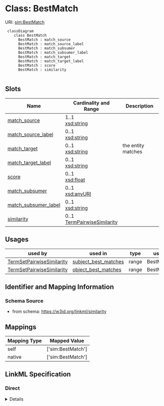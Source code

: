 # Class: BestMatch




URI: [sim:BestMatch](https://w3id.org/linkml/similarity/BestMatch)




```{mermaid}
 classDiagram
    class BestMatch
      BestMatch : match_source
      BestMatch : match_source_label
      BestMatch : match_subsumer
      BestMatch : match_subsumer_label
      BestMatch : match_target
      BestMatch : match_target_label
      BestMatch : score
      BestMatch : similarity
      
```




<!-- no inheritance hierarchy -->


## Slots

| Name | Cardinality and Range  | Description  |
| ---  | ---  | --- |
| [match_source](match_source.md) | 1..1 <br/> [xsd:string](http://www.w3.org/2001/XMLSchema#string)  |   |
| [match_source_label](match_source_label.md) | 0..1 <br/> [xsd:string](http://www.w3.org/2001/XMLSchema#string)  |   |
| [match_target](match_target.md) | 0..1 <br/> [xsd:string](http://www.w3.org/2001/XMLSchema#string)  | the entity matches  |
| [match_target_label](match_target_label.md) | 0..1 <br/> [xsd:string](http://www.w3.org/2001/XMLSchema#string)  |   |
| [score](score.md) | 0..1 <br/> [xsd:float](http://www.w3.org/2001/XMLSchema#float)  |   |
| [match_subsumer](match_subsumer.md) | 0..1 <br/> [xsd:anyURI](http://www.w3.org/2001/XMLSchema#anyURI)  |   |
| [match_subsumer_label](match_subsumer_label.md) | 0..1 <br/> [xsd:string](http://www.w3.org/2001/XMLSchema#string)  |   |
| [similarity](similarity.md) | 0..1 <br/> [TermPairwiseSimilarity](TermPairwiseSimilarity.md)  |   |


## Usages


| used by | used in | type | used |
| ---  | --- | --- | --- |
| [TermSetPairwiseSimilarity](TermSetPairwiseSimilarity.md) | [subject_best_matches](subject_best_matches.md) | range | BestMatch |
| [TermSetPairwiseSimilarity](TermSetPairwiseSimilarity.md) | [object_best_matches](object_best_matches.md) | range | BestMatch |



## Identifier and Mapping Information







### Schema Source


* from schema: https://w3id.org/linkml/similarity







## Mappings

| Mapping Type | Mapped Value |
| ---  | ---  |
| self | ['sim:BestMatch'] |
| native | ['sim:BestMatch'] |


## LinkML Specification

<!-- TODO: investigate https://stackoverflow.com/questions/37606292/how-to-create-tabbed-code-blocks-in-mkdocs-or-sphinx -->

### Direct

<details>
```yaml
name: BestMatch
from_schema: https://w3id.org/linkml/similarity
rank: 1000
attributes:
  match_source:
    name: match_source
    comments:
    - note that the match_source is either the subject or the object
    from_schema: https://w3id.org/linkml/similarity
    rank: 1000
    identifier: true
  match_source_label:
    name: match_source_label
    from_schema: https://w3id.org/linkml/similarity
    rank: 1000
  match_target:
    name: match_target
    description: the entity matches
    from_schema: https://w3id.org/linkml/similarity
    rank: 1000
  match_target_label:
    name: match_target_label
    from_schema: https://w3id.org/linkml/similarity
    rank: 1000
  score:
    name: score
    from_schema: https://w3id.org/linkml/similarity
    range: float
  match_subsumer:
    name: match_subsumer
    from_schema: https://w3id.org/linkml/similarity
    rank: 1000
    range: uriorcurie
  match_subsumer_label:
    name: match_subsumer_label
    from_schema: https://w3id.org/linkml/similarity
    rank: 1000
  similarity:
    name: similarity
    from_schema: https://w3id.org/linkml/similarity
    rank: 1000
    range: TermPairwiseSimilarity

```
</details>

### Induced

<details>
```yaml
name: BestMatch
from_schema: https://w3id.org/linkml/similarity
rank: 1000
attributes:
  match_source:
    name: match_source
    comments:
    - note that the match_source is either the subject or the object
    from_schema: https://w3id.org/linkml/similarity
    rank: 1000
    identifier: true
    alias: match_source
    owner: BestMatch
    domain_of:
    - BestMatch
    range: string
  match_source_label:
    name: match_source_label
    from_schema: https://w3id.org/linkml/similarity
    rank: 1000
    alias: match_source_label
    owner: BestMatch
    domain_of:
    - BestMatch
    range: string
  match_target:
    name: match_target
    description: the entity matches
    from_schema: https://w3id.org/linkml/similarity
    rank: 1000
    alias: match_target
    owner: BestMatch
    domain_of:
    - BestMatch
    range: string
  match_target_label:
    name: match_target_label
    from_schema: https://w3id.org/linkml/similarity
    rank: 1000
    alias: match_target_label
    owner: BestMatch
    domain_of:
    - BestMatch
    range: string
  score:
    name: score
    from_schema: https://w3id.org/linkml/similarity
    alias: score
    owner: BestMatch
    domain_of:
    - BestMatch
    range: float
  match_subsumer:
    name: match_subsumer
    from_schema: https://w3id.org/linkml/similarity
    rank: 1000
    alias: match_subsumer
    owner: BestMatch
    domain_of:
    - BestMatch
    range: uriorcurie
  match_subsumer_label:
    name: match_subsumer_label
    from_schema: https://w3id.org/linkml/similarity
    rank: 1000
    alias: match_subsumer_label
    owner: BestMatch
    domain_of:
    - BestMatch
    range: string
  similarity:
    name: similarity
    from_schema: https://w3id.org/linkml/similarity
    rank: 1000
    alias: similarity
    owner: BestMatch
    domain_of:
    - BestMatch
    range: TermPairwiseSimilarity

```
</details>